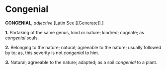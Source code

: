 # Congenial

**CONGENIAL**, _adjective_ \[Latin See [[Generate]].\]

**1.** Partaking of the same genus, kind or nature; kindred; cognate; as _congenial_ souls.

**2.** Belonging to the nature; natural; agreeable to the nature; usually followed by to; as, this severity is not _congenial_ to him.

**3.** Natural; agreeable to the nature; adapted; as a soil _congenial_ to a plant.